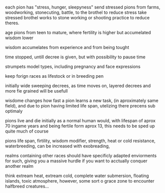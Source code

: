 each pion has "stress, hunger, sleepyness"
send stressed pions from farms, woodworking, stonecuting, battle, to the brothel to reduce stress
take stressed brothel works to stone working or shooting practice to reduce theres.

age pions from teen to mature, where fertility is higher but accumelated wisdom lower

wisdom accumelates from experience and from being tought

time stopped, untill decree is given, but with possibility to pause time

strumpets model types, including pregnancy and face expressions

keep forign races as lifestock or in breeding pen

initially wide sweeping decrees, as time moves on, layered decrees and more fie grained will be usefull

wisdome changes how fast a pion learns a new task, (in aproximately same field), and due to pion having limited life span, utelizing there precens sub optimaly

pions live and die initially as a normal human would, with lifespan of aprox 70 ingame years and being fertile form aprox 13, this needs to be sped up quite much of course

pions life span, firtility, wisdom modifier, strength, heat or cold resistance, waterbreeding, can be increased with exobreading, 

realms containing other races should have specificly adapted enviorments for such, giving you a massive hurdle if you want to acctually conquer another realm

think extream heat, extream cold, complete water submersion, floating islands, toxic atmosphere, 
however, some sort o grace zone to encounter halfbreed creatures... 